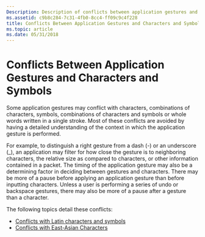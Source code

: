 ```yaml
---
Description: Description of conflicts between application gestures and characters and symbols.
ms.assetid: c9b8c284-7c31-4fb0-8cc4-ff09c9c4f228
title: Conflicts Between Application Gestures and Characters and Symbols
ms.topic: article
ms.date: 05/31/2018
---
```


# Conflicts Between Application Gestures and Characters and Symbols

Some application gestures may conflict with characters, combinations of characters, symbols, combinations of characters and symbols or whole words written in a single stroke. Most of these conflicts are avoided by having a detailed understanding of the context in which the application gesture is performed.

For example, to distinguish a right gesture from a dash (-) or an underscore (\_), an application may filter for how close the gesture is to neighboring characters, the relative size as compared to characters, or other information contained in a packet. The timing of the application gesture may also be a determining factor in deciding between gestures and characters. There may be more of a pause before applying an application gesture than before inputting characters. Unless a user is performing a series of undo or backspace gestures, there may also be more of a pause after a gesture than a character.

The following topics detail these conflicts:

-   [Conflicts with Latin characters and symbols](conflicts-with-latin-characters-and-symbols.md)
-   [Conflicts with East-Asian Characters](conflicts-with-east-asian-characters.md)

 

 



